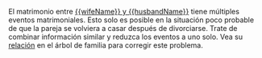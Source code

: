 El matrimonio entre [{{wifeName}} y {{husbandName}}](https://familysearch.org/tree/relationship/{{crid}}/couple)
tiene múltiples eventos matrimoniales. Esto solo es posible en la situación poco probable de que la pareja se volviera a casar después de divorciarse. Trate de combinar información similar y reduzca los eventos a uno solo.
Vea su [relación](https://familysearch.org/tree/relationship/{{crid}}/couple)
en el árbol de familia para corregir este problema.